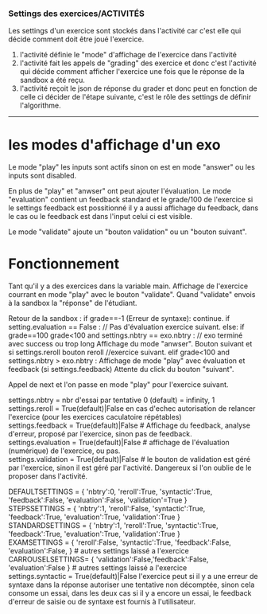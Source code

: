
### Settings des exercices/ACTIVITÉS

Les settings d'un exercice sont stockés dans l'activité car c'est elle qui décide comment doit être joué l'exercice.

1) l'activité définie le "mode" d'affichage de l'exercice dans l'activité
2) l'activité fait les appels de "grading" des exercice et donc c'est l'activité qui décide comment afficher l'exercice une fois que le réponse de la sandbox a été reçu.
3) l'activité reçoit le json de réponse du grader et donc peut en fonction de celle ci décider de l'étape suivante, c'est le rôle des settings de définir l'algorithme.
------------

# les modes d'affichage d'un exo

Le mode "play" les inputs sont actifs sinon on est en mode "answer" ou les inputs sont disabled.

En plus de "play" et "anwser" ont peut ajouter l'évaluation. 
Le mode "evaluation" contient un feedback standard et le grade/100 de l'exercice si le settings feedback est possitionné il y a aussi affichage du feedback, dans le cas ou le feedback est dans l'input celui ci est visible.

Le mode "validate" ajoute un "bouton validation" ou un "bouton suivant".

# Fonctionnement

Tant qu'il y a des exercices dans la variable main.
Affichage de l'exercice courrant en mode "play" avec le bouton "validate".
Quand "validate" envois à la sandbox la "réponse" de l'étudiant.

Retour de la sandbox :
if grade==-1 (Erreur de syntaxe): continue. 
if setting.evaluation == False :
   // Pas d'évaluation exercice suivant. 
else:
     if grade==100  grade<100 and settings.nbtry == exo.nbtry :
       // exo terminé avec success ou trop long
       Affichage du mode "anwser". 
       Bouton suivant et si settings.reroll bouton reroll
       //exercice suivant.
     elif grade<100 and settings.nbtry > exo.nbtry :
        Affichage de mode "play" avec évaluation et feedback (si settings.feedback)
        Attente du click du bouton "suivant". 

Appel de next et l'on passe en mode "play" pour l'exercice suivant.

settings.nbtry = nbr d'essai par tentative 0 (default) = infinity, 1  
settings.reroll = True(default)|False en cas d'echec autorisation de relancer l'exercice (pour les exercices caculatoire répétables)  
settings.feedback = True(default)|False # Affichage du feedback, analyse d'erreur, proposé par l'exercice, sinon pas de feedback.  
settings.evaluation = True(default)|False # affichage de l'évaluation (numérique) de l'exercice, ou pas.  
settings.validation = True(default)|False # le bouton de validation est géré par l'exercice, sinon il est géré par l'activité. Dangereux si l'on oublie de le proposer dans l'activité.   

DEFAULTSETTINGS = { 'nbtry':0, 'reroll':True, 'syntactic':True, 'feedback':False, 'evaluation':False, 'validation'=True }  
STEPSSETTINGS = { 'nbtry':1, 'reroll':False, 'syntactic':True, 'feedback':True, 'evaluation':True, 'validation':True }  
STANDARDSETTINGS = { 'nbtry':1, 'reroll':True, 'syntactic':True, 'feedback':True, 'evaluation':True, 'validation':True }  
EXAMSETTINGS =  {  'reroll':False, 'syntactic':True, 'feedback':False, 'evaluation':False, } # autres settings laissé a l'exercice  
CARROUSELSETTINGS=  {  'validation':False,'feedback':False, 'evaluation':False } # autres settings laissé a l'exercice  
settings.syntactic = True(default)|False  l'exercice peut si il y a une erreur de syntaxe dans la réponse autoriser une tentative non décomptée, sinon cela consome un essai, dans les deux cas si il y a encore un essai, le feedback d'erreur de saisie ou de syntaxe est fournis à l'utilisateur. 
